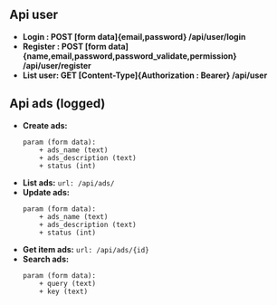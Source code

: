 

## Api user
- **Login : POST [form data]{email,password} /api/user/login**
- **Register : POST [form data]{name,email,password,password_validate,permission} /api/user/register**
- **List user: GET [Content-Type]{Authorization : Bearer} /api/user**

## Api ads (logged)
- **Create ads:** 
	```url: /api/ads/create
	param (form data):
		+ ads_name (text)
		+ ads_description (text)
		+ status (int)
	```
- **List ads:** 
	```url: /api/ads/```
- **Update ads:** 
	```url: /api/ads/update/{id}
	param (form data):
		+ ads_name (text)
		+ ads_description (text)
		+ status (int)
	```
- **Get item ads:** 
	```url: /api/ads/{id}```
- **Search ads:** 
	```url: /api/ads/search
	param (form data):
		+ query (text)
		+ key (text)
	```
